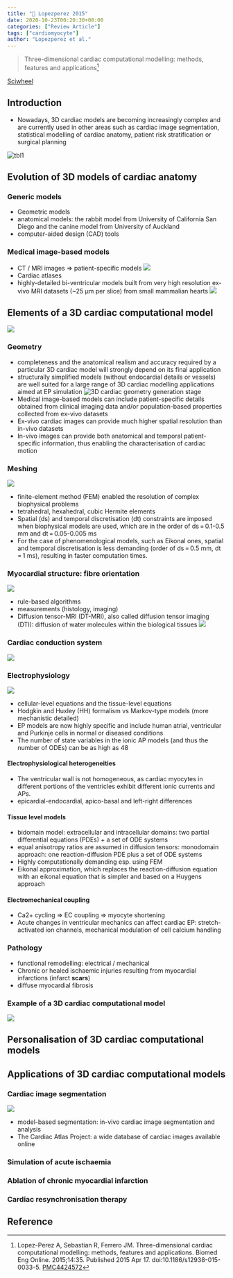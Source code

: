 ```yaml
---
title: "📒 Lopezperez 2015"
date: 2020-10-23T00:20:30+08:00
categories: ["Review Article"]
tags: ["cardiomyocyte"]
author: "Lopezperez et al."
---
```


> Three-dimensional cardiac computational modelling: methods, features and applications[^Lopez-Perez2015]

[Sciwheel](https://sciwheel.com/work/#/items/3609994)

<!--more-->

## Introduction
* Nowadays, 3D cardiac models are becoming increasingly complex and are currently used in other areas such as cardiac image segmentation, statistical modelling of cardiac anatomy, patient risk stratification or surgical planning

![tbl1](https://user-images.githubusercontent.com/40054455/86703723-bf6c2200-c046-11ea-9c08-7b7a846db893.png)

## Evolution of 3D models of cardiac anatomy
### Generic models
* Geometric models
* anatomical models: the rabbit model from University of California San Diego and the canine model from University of Auckland
* computer-aided design (CAD) tools
### Medical image-based models
* CT / MRI images => patient-specific models
![](https://www.ncbi.nlm.nih.gov/pmc/articles/PMC4424572/bin/12938_2015_33_Fig1_HTML.jpg)
* Cardiac atlases
* highly-detailed bi-ventricular models built from very high resolution ex-vivo MRI datasets (~25 μm per slice) from small mammalian hearts
![](https://www.ncbi.nlm.nih.gov/pmc/articles/PMC4424572/bin/12938_2015_33_Fig2_HTML.jpg)

## Elements of a 3D cardiac computational model
![](https://www.ncbi.nlm.nih.gov/pmc/articles/PMC4424572/bin/12938_2015_33_Fig3_HTML.jpg)
### Geometry
* completeness and the anatomical realism and accuracy required by a particular 3D cardiac model will strongly depend on its final application
* structurally simplified models (without endocardial details or vessels) are well suited for a large range of 3D cardiac modelling applications aimed at EP simulation
![](https://www.ncbi.nlm.nih.gov/pmc/articles/PMC4424572/bin/12938_2015_33_Fig4_HTML.jpg "3D cardiac geometry generation stage")
* Medical image-based models can include patient-specific details obtained from clinical imaging data and/or population-based properties collected from ex-vivo datasets
* Ex-vivo cardiac images can provide much higher spatial resolution than in-vivo datasets
* In-vivo images can provide both anatomical and temporal patient-specific information, thus enabling the characterisation of cardiac motion
### Meshing
![](https://www.ncbi.nlm.nih.gov/pmc/articles/PMC4424572/bin/12938_2015_33_Fig5_HTML.jpg)
* finite-element method (FEM) enabled the resolution of complex biophysical problems
* tetrahedral, hexahedral, cubic Hermite elements
* Spatial (ds) and temporal discretisation (dt) constraints are imposed when biophysical models are used, which are in the order of ds = 0.1-0.5 mm and dt = 0.05-0.005 ms
* For the case of phenomenological models, such as Eikonal ones, spatial and temporal discretisation is less demanding (order of ds = 0.5 mm, dt = 1 ms), resulting in faster computation times.
### Myocardial structure: fibre orientation
![](https://www.ncbi.nlm.nih.gov/pmc/articles/PMC4424572/bin/12938_2015_33_Fig6_HTML.jpg)
* rule-based algorithms
* measurements (histology, imaging)
* Diffusion tensor-MRI (DT-MRI), also called diffusion tensor imaging (DTI):  diffusion of water molecules within the biological tissues
![](hhttps://www.ncbi.nlm.nih.gov/pmc/articles/PMC4424572/bin/12938_2015_33_Fig7_HTML.jpg)
### Cardiac conduction system
![](https://www.ncbi.nlm.nih.gov/pmc/articles/PMC4424572/bin/12938_2015_33_Fig8_HTML.jpg)
### Electrophysiology
![](https://www.ncbi.nlm.nih.gov/pmc/articles/PMC4424572/bin/12938_2015_33_Fig9_HTML.jpg)
* cellular-level equations and the tissue-level equations
* Hodgkin and Huxley (HH) formalism vs Markov-type models (more mechanistic detailed)
* EP models are now highly specific and include human atrial, ventricular and Purkinje cells in normal or diseased conditions
* The number of state variables in the ionic AP models (and thus the number of ODEs) can be as high as 48
#### Electrophysiological heterogeneities
* The ventricular wall is not homogeneous, as cardiac myocytes in different portions of the ventricles exhibit different ionic currents and APs.
* epicardial-endocardial, apico-basal and left-right differences
#### Tissue level models
* bidomain model: extracellular and intracellular domains: two partial differential equations (PDEs) + a set of ODE systems
* equal anisotropy ratios are assumed in diffusion tensors: monodomain approach: one reaction-diffusion PDE plus a set of ODE systems
* Highly computationally demanding esp. using FEM
* Eikonal approximation, which replaces the reaction-diffusion equation with an eikonal equation that is simpler and based on a Huygens approach
#### Electromechanical coupling
* Ca2+ cycling => EC coupling => myocyte shortening
* Acute changes in ventricular mechanics can affect cardiac EP: stretch-activated ion channels, mechanical modulation of cell calcium handling
### Pathology
* functional remodelling: electrical / mechanical
* Chronic or healed ischaemic injuries resulting from myocardial infarctions (infarct **scars**)
* diffuse myocardial fibrosis
### Example of a 3D cardiac computational model
![](https://www.ncbi.nlm.nih.gov/pmc/articles/PMC4424572/bin/12938_2015_33_Fig10_HTML.jpg)
## Personalisation of 3D cardiac computational models
## Applications of 3D cardiac computational models
### Cardiac image segmentation
![](https://www.ncbi.nlm.nih.gov/pmc/articles/PMC4424572/bin/12938_2015_33_Fig11_HTML.jpg)
* model-based segmentation: in-vivo cardiac image segmentation and analysis
* The Cardiac Atlas Project: a wide database of cardiac images available online
### Simulation of acute ischaemia
### Ablation of chronic myocardial infarction
### Cardiac resynchronisation therapy
## Reference
[^Lopez-Perez2015]: Lopez-Perez A, Sebastian R, Ferrero JM. Three-dimensional cardiac computational modelling: methods, features and applications. Biomed Eng Online. 2015;14:35. Published 2015 Apr 17. doi:10.1186/s12938-015-0033-5. [PMC4424572](https://www.ncbi.nlm.nih.gov/pmc/articles/PMC4424572/)
